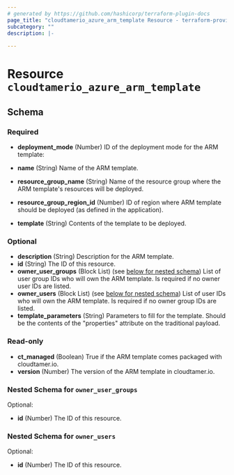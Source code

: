 ```yaml
---
# generated by https://github.com/hashicorp/terraform-plugin-docs
page_title: "cloudtamerio_azure_arm_template Resource - terraform-provider-cloudtamerio"
subcategory: ""
description: |-
  
---
```


# Resource `cloudtamerio_azure_arm_template`





<!-- schema generated by tfplugindocs -->
## Schema

### Required

- **deployment_mode** (Number) ID of the deployment mode for the ARM template:

- **name** (String) Name of the ARM template.
- **resource_group_name** (String) Name of the resource group where the ARM template's resources will be deployed.
- **resource_group_region_id** (Number) ID of region where ARM template should be deployed (as defined in the application).
- **template** (String) Contents of the template to be deployed.

### Optional

- **description** (String) Description for the ARM template.
- **id** (String) The ID of this resource.
- **owner_user_groups** (Block List) (see [below for nested schema](#nestedblock--owner_user_groups)) List of user group IDs who will own the ARM template. Is required if no owner user IDs are listed.
- **owner_users** (Block List) (see [below for nested schema](#nestedblock--owner_users)) List of user IDs who will own the ARM template. Is required if no owner group IDs are listed.
- **template_parameters** (String) Parameters to fill for the template. Should be the contents of the "properties" attribute on the traditional payload.

### Read-only

- **ct_managed** (Boolean) True if the ARM template comes packaged with cloudtamer.io.
- **version** (Number) The version of the ARM template in cloudtamer.io.

<a id="nestedblock--owner_user_groups"></a>
### Nested Schema for `owner_user_groups`

Optional:

- **id** (Number) The ID of this resource.


<a id="nestedblock--owner_users"></a>
### Nested Schema for `owner_users`

Optional:

- **id** (Number) The ID of this resource.


